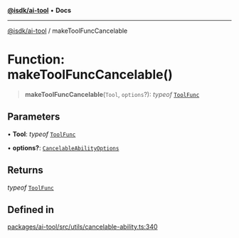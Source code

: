 [**@isdk/ai-tool**](../README.md) • **Docs**

***

[@isdk/ai-tool](../globals.md) / makeToolFuncCancelable

# Function: makeToolFuncCancelable()

> **makeToolFuncCancelable**(`Tool`, `options`?): *typeof* [`ToolFunc`](../classes/ToolFunc.md)

## Parameters

• **Tool**: *typeof* [`ToolFunc`](../classes/ToolFunc.md)

• **options?**: [`CancelableAbilityOptions`](../interfaces/CancelableAbilityOptions.md)

## Returns

*typeof* [`ToolFunc`](../classes/ToolFunc.md)

## Defined in

[packages/ai-tool/src/utils/cancelable-ability.ts:340](https://github.com/isdk/ai-tool.js/blob/e324043799402aa2caa41711a9168487ab85c166/src/utils/cancelable-ability.ts#L340)
